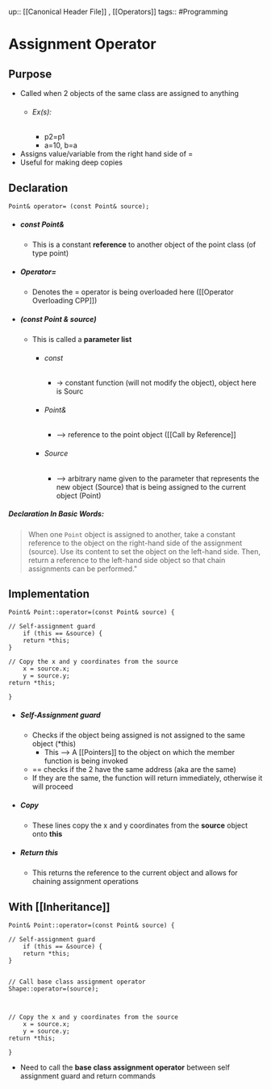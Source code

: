 up:: [[Canonical Header File]] , [[Operators]]
tags:: #Programming
# Assignment Operator
## Purpose
- Called when 2 objects of the same class are assigned to anything
	- ###### Ex(s): 
		- p2=p1
		- a=10, b=a
- Assigns value/variable from the right hand side of =
- Useful for making deep copies
## Declaration
```
Point& operator= (const Point& source);
```
- ##### const Point&
	- This is a constant **reference** to another object of the point class (of type point)
- ##### Operator=
	- Denotes the = operator is being overloaded here ([[Operator Overloading CPP]])
- ##### (const Point & source)
	- This is called a **parameter list**
		- ###### const 
			- -> constant function (will not modify the object), object here is Sourc
		- ###### Point& 
			- --> reference to the point object ([[Call by Reference]]
		- ###### Source 
			- --> arbitrary name given to the parameter that represents the new object (Source) that is being assigned to the current object (Point)

##### Declaration In Basic Words:
> When one `Point` object is assigned to another, take a constant reference to the object on the right-hand side of the assignment (source). Use its content to set the object on the left-hand side. Then, return a reference to the left-hand side object so that chain assignments can be performed."

## Implementation
```
Point& Point::operator=(const Point& source) {

// Self-assignment guard
	if (this == &source) {
	return *this;
}

// Copy the x and y coordinates from the source
	x = source.x;
    y = source.y;
return *this;

}
```
- ##### Self-Assignment guard
	- Checks if the object being assigned is not assigned to the same object (*this) 
		- This --> A [[Pointers]] to the object on which the member function is being invoked
	- == checks if the 2 have the same address (aka are the same)
	- If they are the same, the function will return immediately, otherwise it will proceed
- ##### Copy
	- These lines copy the x and y coordinates from the **source** object onto **this**
- ##### Return *this*
	- This returns the reference to the current object and allows for chaining assignment operations
## With [[Inheritance]]
```
Point& Point::operator=(const Point& source) {

// Self-assignment guard
	if (this == &source) {
	return *this;
}


// Call base class assignment operator
Shape::operator=(source); 



// Copy the x and y coordinates from the source
	x = source.x;
    y = source.y;
return *this;

}
```
- Need to call the **base class assignment operator** between self assignment guard and return commands